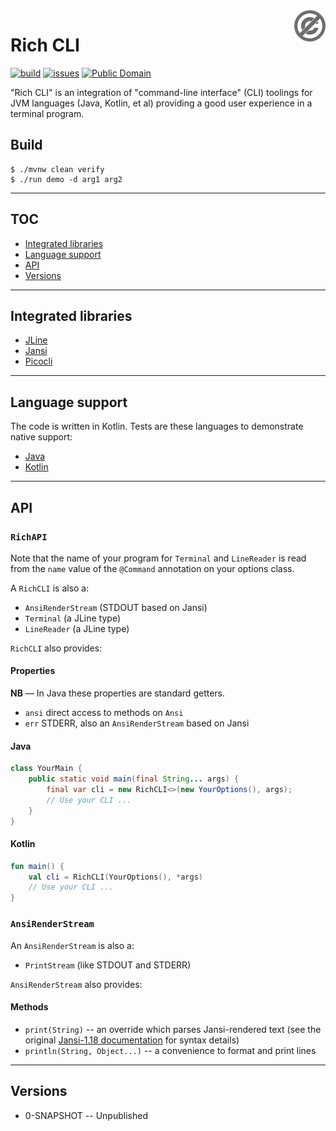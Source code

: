 <a href="./LICENSE.md">
<img src="./images/public-domain.png" alt="Public Domain"
align="right"/>
</a>

# Rich CLI

[![build](https://github.com/binkley/rich-cli/workflows/build/badge.svg)](https://github.com/binkley/rich-cli/actions)
[![issues](https://img.shields.io/github/issues/binkley/rich-cli.svg)](https://github.com/binkley/rich-cli/issues/)
[![Public Domain](https://img.shields.io/badge/license-Public%20Domain-blue.svg)](http://unlicense.org/)

"Rich CLI" is an integration of "command-line interface" (CLI) toolings for
JVM languages (Java, Kotlin, et al) providing a good user experience in a
terminal program.

## Build

```shell
$ ./mvnw clean verify
$ ./run demo -d arg1 arg2
```

---

## TOC

* [Integrated libraries](#integrated-libraries)
* [Language support](#language-support)
* [API](#api)
* [Versions](#versions)

---

## Integrated libraries

- [JLine](https://github.com/jline/jline3)
- [Jansi](https://github.com/fusesource/jansi)
- [Picocli](https://github.com/remkop/picocli)

---

## Language support

The code is written in Kotlin. Tests are these languages to demonstrate native
support:

- [Java](./src/test/java/hm/binkley/cli/JavaMainTest.java)
- [Kotlin](./src/test/kotlin/hm/binkley/cli/KotlinMainTest.kt)

---

## API

### `RichAPI`

Note that the name of your program for `Terminal` and `LineReader` is read
from the `name` value of the `@Command` annotation on your options class.

A `RichCLI` is also a:

- `AnsiRenderStream` (STDOUT based on Jansi)
- `Terminal` (a JLine type)
- `LineReader` (a JLine type)

`RichCLI` also provides:

#### Properties

**NB** &mdash; In Java these properties are standard getters.

- `ansi` direct access to methods on `Ansi`
- `err` STDERR, also an `AnsiRenderStream` based on Jansi

#### Java

```java
class YourMain {
    public static void main(final String... args) {
        final var cli = new RichCLI<>(new YourOptions(), args);
        // Use your CLI ...
    }
}
```

#### Kotlin

```kotlin
fun main() {
    val cli = RichCLI(YourOptions(), *args)
    // Use your CLI ...
}
```

### `AnsiRenderStream`

An `AnsiRenderStream` is also a:

- `PrintStream` (like STDOUT and STDERR)

`AnsiRenderStream` also provides:

#### Methods

- `print(String)` -- an override which parses Jansi-rendered text (see the
  original
  [Jansi-1.18 documentation](https://github.com/fusesource/jansi/blob/jansi-project-1.18/jansi/src/main/java/org/fusesource/jansi/AnsiRenderer.java)
  for syntax details)
- `println(String, Object...)` -- a convenience to format and print lines

---

## Versions

* 0-SNAPSHOT -- Unpublished
